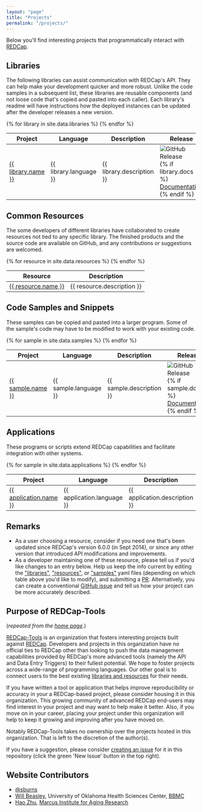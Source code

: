 ```yaml
---
layout: "page"
title: "Projects"
permalink: "/projects/"
---
```


Below you'll find interesting projects that programmatically interact with [REDCap](http://www.project-redcap.org/).

Libraries
---------------------

The following libraries can assist communication with REDCap's API.  They can help make your development quicker and more robust.  Unlike the code samples in a subsequent list, these libraries are reusable components (and not loose code that's copied and pasted into each caller).  Each library's readme will have instructions how the deployed instances can be updated after the developer releases a new version.

<table class="table table-striped">
  <thead>
    <tr>
      <th>Project</th>
      <th>Language</th>
      <th>Description</th>
      <th>Release</th>
    </tr>
  </thead>
  <tbody>
  {% for library in site.data.libraries %}
    <tr>
      <td><a href="{{ library.repo }}">{{ library.name }}</a></td>
      <td>{{ library.language }}</td>
      <td>{{ library.description }}</td>
      <td><img src="{{ library.repo_release }}" alt="GitHub Release"> {% if library.docs %} <br /> <a href="{{ library.docs }}">Documentation</a> {% endif %}</td>
    </tr>
  {% endfor %}
  </tbody>
</table>

Common Resources
---------------------

The some developers of different libraries have collaborated to create resources not tied to any specific library.  The finished products and the source code are available on GitHub, and any contributions or suggestions are welcomed.

<table class="table table-striped">
  <thead>
    <tr>
      <th>Resource</th>
      <th>Description</th>
    </tr>
  </thead>
  <tbody>
  {% for resource in site.data.resources %}
    <tr>
      <td><a href="{{ resource.link }}">{{ resource.name }}</a></td>
      <td>{{ resource.description }}</td>
    </tr>
  {% endfor %}
  </tbody>
</table>

Code Samples and Snippets
---------------------

These samples can be copied and pasted into a larger program.  Some of the sample's code may have to be modified to work with your existing code.

<table class="table table-striped">
  <thead>
    <tr>
      <th>Project</th>
      <th>Language</th>
      <th>Description</th>
      <th>Release</th>
    </tr>
  </thead>
  <tbody>
  {% for sample in site.data.samples %}
    <tr>
      <td><a href="{{ sample.repo }}">{{ sample.name }}</a></td>
      <td>{{ sample.language }}</td>
      <td>{{ sample.description }}</td>
      <td><img src="{{ sample.repo_release }}" alt="GitHub Release"> {% if sample.docs %} <br /> <a href="{{ sample.docs }}">Documentation</a> {% endif %}</td>
    </tr>
  {% endfor %}
  </tbody>
</table>

Applications
---------------------

These programs or scripts extend REDCap capabilities and facilitate integration with other systems.

<table class="table table-striped">
  <thead>
    <tr>
      <th>Project</th>
      <th>Language</th>
      <th>Description</th>
    </tr>
  </thead>
  <tbody>
  {% for sample in site.data.applications %}
    <tr>
      <td><a href="{{ application.repo }}">{{ application.name }}</a></td>
      <td>{{ application.language }}</td>
      <td>{{ application.description }}</td>
    </tr>
  {% endfor %}
  </tbody>
</table>

Remarks
---------------------

* As a user choosing a resource, consider if you need one that's been updated since REDCap's version 6.0.0 (in Sept 2014), or since any other version that introduced API modifications and improvements.
* As a developer maintaining one of these resource, please tell us if you'd like changes to an entry below.  Help us keep the info current by editing the ["libraries"](https://github.com/redcap-tools/redcap-tools.github.io/blob/master/_data/libraries.yml), ["resources"](https://github.com/redcap-tools/redcap-tools.github.io/blob/master/_data/resources.yml), or ["samples"](https://github.com/redcap-tools/redcap-tools.github.io/blob/master/_data/samples.yml) yaml files (depending on which table above you'd like to modify), and submitting a [PR](https://github.com/redcap-tools/redcap-tools.github.io/pulls).  Alternatively, you can create a conventional [GitHub issue](https://github.com/redcap-tools/redcap-tools.github.io/issues) and tell us how your project can be more accurately described.

Purpose of REDCap-Tools
---------------------

(*repeated from the [home page](http://redcap-tools.github.io/)*.)

[REDCap-Tools](https://github.com/redcap-tools) is an organization that fosters interesting projects built against [REDCap](http://project-redcap.org). Developers and projects in this organization have no official ties to REDCap other than looking to push the data management capabilities provided by REDCap's more advanced tools (namely the API and Data Entry Triggers) to their fullest potential. We hope to foster projects across a wide-range of programming languages.  Our other goal is to connect users to the best existing [libraries and resources](http://redcap-tools.github.io/projects/) for their needs.

If you have written a tool or application that helps improve reproducibility or accuracy in your a REDCap-based project, please consider housing it in this organization. This growing community of advanced REDCap end-users may find interest in your project and may want to help make it better. Also, if you move on in your career, placing your project under this organization will help to keep it growing and improving after you have moved on.

Notably REDCap-Tools takes no ownership over the projects hosted in this organization. That is left to the discretion of the author(s).

If you have a suggestion, please consider [creating an issue](https://github.com/redcap-tools/redcap-tools.github.io/issues?q=is%3Aissue) for it in this repository (click the green 'New Issue' button in the top right).

Website Contributors
---------------------

* [@sburns](https://github.com/sburns)
* [Will Beasley](https://github.com/wibeasley), University of Oklahoma Health Sciences Center, [BBMC](http://www.ouhsc.edu/bbmc/#about)
* [Hao Zhu](https://github.com/haozhu233), [Marcus Institute for Aging Research](https://www.marcusinstituteforaging.org/)
